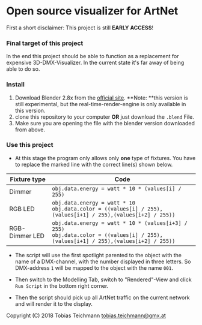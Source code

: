 # Open source visualizer for ArtNet

First a short disclaimer: This project is still **EARLY ACCESS**!

### Final target of this project
In the end this project should be able to function as a replacement for expensive 3D-DMX-Visualizer.
In the current state it's far away of being able to do so.

### Install
1. Download Blender 2.8x from the [official site](https://builder.blender.org/download/).
**Note: **this version is still experimental, but the real-time-render-engine is only available in this version.
2. clone this repository to your computer **OR** just download the `.blend` File.
3. Make sure you are opening the file with the blender version downloaded from above.

### Use this project
* At this stage the program only allows only **one** type of fixtures. You have to replace the marked line with the correct line(s) shown below.

Fixture type | Code
------------ | -------------
Dimmer | `obj.data.energy = watt * 10 * (values[i] / 255)`
RGB LED | `obj.data.energy = watt * 10` <br> `obj.data.color = ((values[i] / 255),(values[i+1] / 255),(values[i+2] / 255))`
RGB-Dimmer LED | `obj.data.energy = watt * 10 * (values[i+3] / 255)` <br> `obj.data.color = ((values[i] / 255),(values[i+1] / 255),(values[i+2] / 255))`

* The script will use the first spotlight parented to the object with the name of a DMX-channel, with the number displayed in three letters. So DMX-address `1` will be mapped to the object with the name `001`.

* Then switch to the Modelling Tab, switch to "Rendered"-View and click `Run Script` in the bottom right corner.

* Then the script should pick up all ArtNet traffic on the current network and will render it to the display.

Copyright (C) 2018 Tobias Teichmann <tobias.teichmann@gmx.at>
